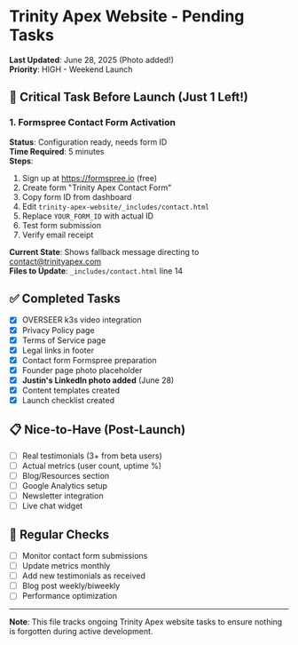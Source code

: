 # Trinity Apex Website - Pending Tasks

**Last Updated**: June 28, 2025 (Photo added!)  
**Priority**: HIGH - Weekend Launch  

## 🚨 Critical Task Before Launch (Just 1 Left!)

### 1. Formspree Contact Form Activation
**Status**: Configuration ready, needs form ID  
**Time Required**: 5 minutes  
**Steps**:
1. Sign up at https://formspree.io (free)
2. Create form "Trinity Apex Contact Form"
3. Copy form ID from dashboard
4. Edit `trinity-apex-website/_includes/contact.html`
5. Replace `YOUR_FORM_ID` with actual ID
6. Test form submission
7. Verify email receipt

**Current State**: Shows fallback message directing to contact@trinityapex.com  
**Files to Update**: `_includes/contact.html` line 14  

  

## ✅ Completed Tasks
- [x] OVERSEER k3s video integration
- [x] Privacy Policy page
- [x] Terms of Service page
- [x] Legal links in footer
- [x] Contact form Formspree preparation
- [x] Founder page photo placeholder
- [x] **Justin's LinkedIn photo added** (June 28)
- [x] Content templates created
- [x] Launch checklist created

## 📋 Nice-to-Have (Post-Launch)
- [ ] Real testimonials (3+ from beta users)
- [ ] Actual metrics (user count, uptime %)
- [ ] Blog/Resources section
- [ ] Google Analytics setup
- [ ] Newsletter integration
- [ ] Live chat widget

## 🔄 Regular Checks
- [ ] Monitor contact form submissions
- [ ] Update metrics monthly
- [ ] Add new testimonials as received
- [ ] Blog post weekly/biweekly
- [ ] Performance optimization

---

**Note**: This file tracks ongoing Trinity Apex website tasks to ensure nothing is forgotten during active development.